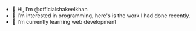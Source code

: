 - 👋 Hi, I’m @officialshakeelkhan
- 👀 I’m interested in programming, here's is the work I had done recently.
- 🌱 I’m currently learning web development

<!---
officialshakeelkhan/officialshakeelkhan is a ✨ special ✨ repository because its `README.md` (this file) appears on your GitHub profile.
You can click the Preview link to take a look at your changes.
--->
